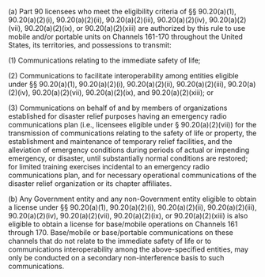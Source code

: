 (a) Part 90 licensees who meet the eligibility criteria of §§ 90.20(a)(1), 90.20(a)(2)(i), 90.20(a)(2)(ii), 90.20(a)(2)(iii), 90.20(a)(2)(iv), 90.20(a)(2)(vii), 90.20(a)(2)(ix), or 90.20(a)(2)(xiii) are authorized by this rule to use mobile and/or portable units on Channels 161-170 throughout the United States, its territories, and possessions to transmit:

(1) Communications relating to the immediate safety of life;

(2) Communications to facilitate interoperability among entities eligible under §§ 90.20(a)(1), 90.20(a)(2)(i), 90.20(a)(2)(ii), 90.20(a)(2)(iii), 90.20(a)(2)(iv), 90.20(a)(2)(vii), 90.20(a)(2)(ix), and 90.20(a)(2)(xiii); or

(3) Communications on behalf of and by members of organizations established for disaster relief purposes having an emergency radio communications plan (i.e., licensees eligible under § 90.20(a)(2)(vii)) for the transmission of communications relating to the safety of life or property, the establishment and maintenance of temporary relief facilities, and the alleviation of emergency conditions during periods of actual or impending emergency, or disaster, until substantially normal conditions are restored; for limited training exercises incidental to an emergency radio communications plan, and for necessary operational communications of the disaster relief organization or its chapter affiliates.

(b) Any Government entity and any non-Government entity eligible to obtain a license under §§ 90.20(a)(1), 90.20(a)(2)(i), 90.20(a)(2)(ii), 90.20(a)(2)(iii), 90.20(a)(2)(iv), 90.20(a)(2)(vii), 90.20(a)(2)(ix), or 90.20(a)(2)(xiii) is also eligible to obtain a license for base/mobile operations on Channels 161 through 170. Base/mobile or base/portable communications on these channels that do not relate to the immediate safety of life or to communications interoperability among the above-specified entities, may only be conducted on a secondary non-interference basis to such communications.

